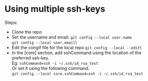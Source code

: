 # Using multiple ssh-keys

Steps:
- Clone the repo
- Set the username and email:
`git config --local user.name`\
`git config --local user.email`\
- Edit the congif file for the local repo
`git config --local --edit`\
- In the [core] section, add sshCommand using the location of the preferred ssh-key.\
Eg. `sshCommand=ssh -i ~/.ssh/id_rsa_test` \
Or set it using the following command.\
`git config --local core.sshCommand=ssh -i ~/.ssh/id_rsa_test`
